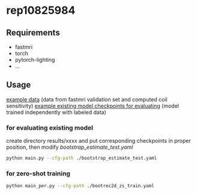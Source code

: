 # rep10825984
## Requirements
- fastmri
- torch
- pytorch-lighting
- ...
## Usage
[example data](https://drive.google.com/file/d/10WlIlpawxdgC5TkuuAKmfmgrkVpwLQrN/view?usp=sharing) (data from fastmri validation set and computed coil sensitivity)
[example existing model checkpoints for evaluating](https://drive.google.com/file/d/1SeCDGQWEkq5ClYaz11Lvsc9jBHtC2pIm/view?usp=sharing) (model trained independently with labeled data)
### for evaluating existing model
create directory results/xxxx and put corresponding checkpoints in proper position, then modify *bootstrap_estimate_test.yaml*
```bash
python main.py --cfg-path ./bootstrap_estimate_test.yaml
```
### for zero-shot training
```bash
python main_per.py --cfg-path ./bootrec2d_zs_train.yaml
```
